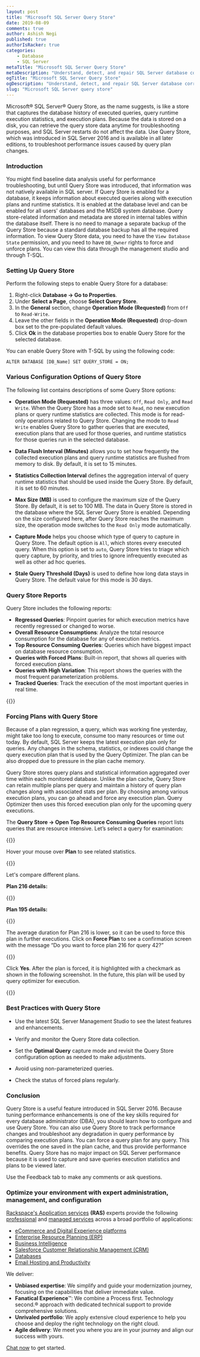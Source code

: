 ```yaml
---
layout: post
title: "Microsoft SQL Server Query Store"
date: 2019-08-09
comments: true
author: Ashish Negi
published: true
authorIsRacker: true
categories:
    - Database
    - SQL Server
metaTitle: "Microsoft SQL Server Query Store"
metaDescription: "Understand, detect, and repair SQL Server database corruption."
ogTitle: "Microsoft SQL Server Query Store"
ogDescription: "Understand, detect, and repair SQL Server database corruption."
slug: "Microsoft SQL Server query store" 
---
```


Microsoft&reg; SQL Server&reg; Query Store, as the name suggests, is like a
store that captures the database history of executed queries, query runtime
execution statistics, and execution plans. Because the data is stored on a disk,
you can retrieve the query store data anytime for troubleshooting purposes, and
SQL Server restarts do not affect the data. Use Query Store, which was introduced
in SQL Server 2016 and is available in all later editions, to troubleshoot
performance issues caused by query plan changes.

<!--more-->

### Introduction

You might find baseline data analysis useful for performance troubleshooting,
but until Query Store was introduced, that information was not natively
available in SQL server. If Query Store is enabled for a database, it keeps
information about executed queries along with execution plans and runtime
statistics. It is enabled at the database level and can be enabled for all
users' databases and the MSDB system database. Query store-related information
and metadata are stored in internal tables within the database itself. There
is no need to manage a separate backup of the Query Store because a standard
database backup has all the required information. To view Query Store data,
you need to have the `View Database State` permission, and you need to have
`DB_Owner` rights to force and unforce plans. You can view this data through
the management studio and through T-SQL.

### Setting Up Query Store

Perform the following steps to enable Query Store for a database:

1. Right-click **Database -> Go to Properties**.
2. Under **Select a Page**, choose **Select Query Store**.
3. In the **General** section, change **Operation Mode (Requested)** from `Off`
   to `Read-Write`.
4. Leave the other fields in the **Operation Mode (Requested)** drop-down box
   set to the pre-populated default values.
5. Click **Ok** in the database properties box to enable Query Store for the
   selected database.

You can enable Query Store with T-SQL by using the following code:

    ALTER DATABASE [DB_Name] SET QUERY_STORE = ON;

### Various Configuration Options of Query Store

The following list contains descriptions of some Query Store options:

-	**Operation Mode (Requested)** has three values: `Off`, `Read Only`, and
   `Read Write`. When the Query Store has a mode set to `Read`, no new
   execution plans or query runtime statistics are collected. This mode is for
   read-only operations related to Query Store. Changing the mode to `Read Write`
   enables Query Store to gather queries that are executed, execution plans that
   are used for those queries, and runtime statistics for those queries run in
   the selected database.

-	**Data Flush Interval (Minutes)** allows you to set how frequently the
   collected execution plans and query runtime statistics are flushed from
   memory to disk. By default, it is set to 15 minutes.

-	**Statistics Collection Interval** defines the aggregation interval of
   query runtime statistics that should be used inside the Query Store. By
   default, it is set to 60 minutes.

-  **Max Size (MB)** is used to configure the maximum size of the Query Store.
   By default, it is set to 100 MB. The data in Query Store is stored in the
   database where the SQL Server Query Store is enabled. Depending on the size
   configured here, after Query Store reaches the maximum size, the operation
   mode switches to the `Read Only` mode automatically.

-  **Capture Mode** helps you choose which type of query to capture in Query
   Store. The default option is `All`, which stores every executed query. When
   this option is set to `auto`, Query Store tries to triage which query capture,
   by priority, and tries to ignore infrequently executed as well as other ad hoc queries.

-  **Stale Query Threshold (Days)** is used to define how long data stays in
   Query Store. The default value for this mode is 30 days.


### Query Store Reports

Query Store includes the following reports:

-	**Regressed Queries**: Pinpoint queries for which execution metrics have
   recently regressed or changed to worse.
-	**Overall Resource Consumptions**: Analyze the total resource consumption
   for the database for any of execution metrics.
-	**Top Resource Consuming Queries**: Queries which have biggest impact on
   database resource consumption.
-	**Queries with Forced Plans**: Built-in report, that shows all queries with
   forced execution plans.
-	**Queries with High Variation**: This report shows the queries with the most
   frequent parameterization problems.
-	**Tracked Queries**: Track the execution of the most important queries in real
   time.

{{<image src="Picture1.png" title="" alt="">}}

### Forcing Plans with Query Store

Because of a plan regression, a query, which was working fine yesterday, might
take too long to execute, consume too many resources or time out today. By
default, SQL Server keeps the latest execution plan only for queries. Any
changes in the schema, statistics, or indexes could change the query execution
plan that is used by the Query Optimizer. The plan can be also dropped due to
pressure in the plan cache memory.

Query Store stores query plans and statistical information aggregated over time
within each monitored database. Unlike the plan cache, Query Store can retain
multiple plans per query and maintain a history of query plan changes along
with associated stats per plan. By choosing among various execution plans, you
can go ahead and force any execution plan. Query Optimizer then uses this forced
execution plan only for the upcoming query executions.

The **Query Store -> Open Top Resource Consuming Queries** report lists queries
that are resource intensive. Let’s select a query for examination:

{{<image src="Picture2.png" title="" alt="">}}

Hover your mouse over **Plan** to see related statistics.

{{<image src="Picture3.png" title="" alt="">}}

Let's compare different plans.

**Plan 216 details:**

{{<image src="Picture4.png" title="" alt="">}}

**Plan 195 details:**

{{<image src="Picture5.png" title="" alt="">}}

The average duration for Plan 216 is lower, so it can be used to force this plan
in further executions. Click on **Force Plan** to see a confirmation screen
with the message “Do you want to force plan 216 for query 42?”

{{<image src="Picture6.png" title="" alt="">}}

Click **Yes**.  After the plan is forced, it is highlighted with a checkmark as
shown in the following screenshot. In the future, this plan will be used by
query optimizer for execution.

{{<image src="Picture7.png" title="" alt="">}}

### Best Practices with Query Store

-	Use the latest SQL Server Management Studio to see the latest features and enhancements.

-	Verify and monitor the Query Store data collection.

-	Set the **Optimal Query** capture mode and revisit the Query Store
   configuration option as needed to make adjustments.

-	Avoid using non-parameterized queries.

-	Check the status of forced plans regularly.

### Conclusion

Query Store is a useful feature introduced in SQL Server 2016. Because tuning
performance enhancements is one of the key skills required for every database
administrator (DBA), you should learn how to configure and use Query Store.
You can also use Query Store to track performance changes and troubleshoot any
degradation in query performance by comparing execution plans. You can force a
query plan for any query. This overrides the one saved in the plan cache,
and thus provide performance benefits. Query Store has no major impact on SQL
Server performance because it is used to capture and save queries execution
statistics and plans to be viewed later.

Use the Feedback tab to make any comments or ask questions.

### Optimize your environment with expert administration, management, and configuration

[Rackspace's Application services](https://www.rackspace.com/application-management/managed-services)
**(RAS)** experts provide the following [professional](https://www.rackspace.com/application-management/professional-services)
and
[managed services](https://www.rackspace.com/application-management/managed-services) across
a broad portfolio of applications:

- [eCommerce and Digital Experience platforms](https://www.rackspace.com/ecommerce-digital-experience)
- [Enterprise Resource Planning (ERP)](https://www.rackspace.com/erp)
- [Business Intelligence](https://www.rackspace.com/business-intelligence)
- [Salesforce Customer Relationship Management (CRM)](https://www.rackspace.com/salesforce-managed-services)
- [Databases](https://www.rackspace.com/dba-services)
- [Email Hosting and Productivity](https://www.rackspace.com/email-hosting)

We deliver:

- **Unbiased expertise**: We simplify and guide your modernization journey,
focusing on the capabilities that deliver immediate value.
- **Fanatical Experience**&trade;: We combine a Process first. Technology second.&reg;
approach with dedicated technical support to provide comprehensive solutions.
- **Unrivaled portfolio**: We apply extensive cloud experience to help you
choose and deploy the right technology on the right cloud.
- **Agile delivery**: We meet you where you are in your journey and align
our success with yours.

[Chat now](https://www.rackspace.com/#chat) to get started.
